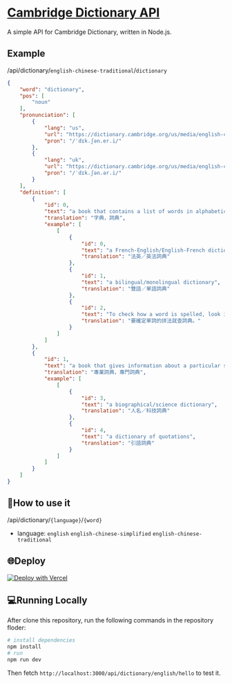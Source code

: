 # [Cambridge Dictionary API](https://github.com/chenelias/cambridge-dictionary-api)

A simple API for Cambridge Dictionary, written in Node.js.

## Example
/api/dictionary/`english-chinese-traditional`/`dictionary`
```json
{
    "word": "dictionary",
    "pos": [
        "noun"
    ],
    "pronunciation": [
        {
            "lang": "us",
            "url": "https://dictionary.cambridge.org/us/media/english-chinese-traditional/us_pron/d/dic/dicti/dictionary.mp3",
            "pron": "/ˈdɪk.ʃən.er.i/"
        },
        {
            "lang": "uk",
            "url": "https://dictionary.cambridge.org/us/media/english-chinese-traditional/uk_pron/u/ukd/ukdia/ukdiaph030.mp3",
            "pron": "/ˈdɪk.ʃən.ər.i/"
        }
    ],
    "definition": [
        {
            "id": 0,
            "text": "a book that contains a list of words in alphabetical order and that explains their meanings, or gives a word for them in another language; a similar product for use on a computer",
            "translation": "字典，詞典",
            "example": [
                [
                    {
                        "id": 0,
                        "text": "a French-English/English-French dictionary",
                        "translation": "法英／英法詞典"
                    },
                    {
                        "id": 1,
                        "text": "a bilingual/monolingual dictionary",
                        "translation": "雙語／單語詞典"
                    },
                    {
                        "id": 2,
                        "text": "To check how a word is spelled, look it up in a dictionary.",
                        "translation": "要確定單詞的拼法就查詞典。"
                    }
                ]
            ]
        },
        {
            "id": 1,
            "text": "a book that gives information about a particular subject, in which the entries (= words or phrases) are given in alphabetical order",
            "translation": "專業詞典，專門詞典",
            "example": [
                [
                    {
                        "id": 3,
                        "text": "a biographical/science dictionary",
                        "translation": "人名／科技詞典"
                    },
                    {
                        "id": 4,
                        "text": "a dictionary of quotations",
                        "translation": "引語詞典"
                    }
                ]
            ]
        }
    ]
}
```

## 📖How to use it
/api/dictionary/`{language}`/`{word}`
- language: `english`  `english-chinese-simplified`  `english-chinese-traditional`

## 🌐Deploy
[![Deploy with Vercel](https://vercel.com/button)](https://vercel.com/new/clone?repository-url=https://github.com/chenelias/cambridge-dictionary-api/)

## 💻Running Locally
After clone this repository, run the following commands in the repository floder:
```bash
# install dependencies
npm install
# run
npm run dev
```
Then fetch `http://localhost:3000/api/dictionary/english/hello` to test it.